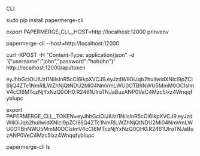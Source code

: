 

CLI

sudo pip install papermerge-cli

export PAPERMERGE_CLI__HOST=http://localhost:12000
prinvenv

papermerge-cli --host=http://localhost:12000

curl -XPOST -H "Content-Type: application/json" -d '{"username":"john","password":"hohoho"}' http://localhost:12000/api/token


eyJhbGciOiJIUzI1NiIsInR5cCI6IkpXVCJ9.eyJzdWIiOiJqb2huIiwidXNlcl9pZCI6IjQ4ZTc1NmRlLWZhNjQtNDU2Mi04NmVmLWU0OTBhNWU5MmM0OCIsImV4cCI6MTczNjYxNzQ0OH0.R2461UlroTNJaBuzANP0VeC4Mzc5lxz4WnqqfybIupc

export PAPERMERGE_CLI__TOKEN=eyJhbGciOiJIUzI1NiIsInR5cCI6IkpXVCJ9.eyJzdWIiOiJqb2huIiwidXNlcl9pZCI6IjQ4ZTc1NmRlLWZhNjQtNDU2Mi04NmVmLWU0OTBhNWU5MmM0OCIsImV4cCI6MTczNjYxNzQ0OH0.R2461UlroTNJaBuzANP0VeC4Mzc5lxz4WnqqfybIupc


papermerge-cli ls